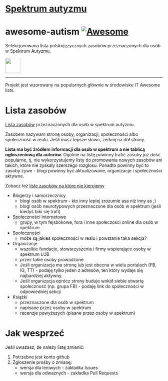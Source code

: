 # [Spektrum autyzmu](https://spektrum-autyzmu.github.io/)

# awesome-autism [![Awesome](https://awesome.re/badge-flat.svg)](https://awesome.re)

Selekcjonowana lista polskojęzycznych zasobów przeznaczonych dla osób w Spektrum Autyzmu.

<img src="https://upload.wikimedia.org/wikipedia/commons/thumb/4/4e/Pastel_Neurodiversity_Symbol.png/1200px-Pastel_Neurodiversity_Symbol.png" align="center" height="48" style="max-width:33%">

---

Projekt jest wzorowany na popularnych głównie w środowisku IT Awesome lists.

# Lista zasobów

[Lista zasobów](index.md) przeznaczonych dla osób w spektrum autyzmu.

Zasobem nazywam stronę osoby, organizacji, społeczności albo społeczność w realu. Jeśli masz lepsze słowo, zerknij na dół strony.

**Lista ma być źródłem informacji dla osób w spektrum a nie tablicą ogłoszeniową dla autorów.**
Ogólnie na listę powinny trafić zasoby już dość popularne, tj, nie wykorzystujemy listy do promowania nowych zasobów ani takich, które nie zyskały szerszego rozgłosu. Ponadto powinny być to zasoby żywe - blogi powinny być aktualizowane, organizacje i społeczności aktywne. 

Zobacz też [listę zasobów na które nie kierujemy](nogolist.md)

- Blogerzy i samorzecznicy
    - blogi osób w spektrum - kto inny lepiej zrozumie asa niż inny as ;)
    - blogi osób neurotypowych przeznaczone dla osób w spektrum (jeśli kiedyś taki się trafi)
- Społeczności internetowe
    - grupy, w tym fejsbókowe, fora i inne społeczości online dla osób w spektrum
- Społeczności
    - może są jakieś społeczności w realu i powstanie taka sekcja?
- Organizacje
    - wszelkie fundacje, stowarzyszenia i firmy wspierające osoby w spektrum LUB
    - przez takie osoby prowadzone
    - Jeśli organizacja ma stronę lub jest obecna w wielu portalach (FB, IG, TT) - podaję tylko jeden z adresów, ten który wydaje się najbardziej aktywny. 
    - Jeśli organizacja oprócz strony buduje wokół siebie otwartą społeczność (np. grupa FB) - podaję link do społeczności w odpowiedniej sekcji
- Książki
    - przeznaczone dla osób w spektrum
    - napisane przez osoby w spektrum
    - recenzje powyższych (pisane przez osoby w spektrum)
    
# Jak wesprzeć

Jeśli uważasz, że należy listę zmienić:

1. Potrzebne jest konto github
2. Zgłoszenie prośby o zmianę:
    - wersja dla leniwych - zakładka Issues
    - wersja dla odważnych - zakładka Pull Requests

